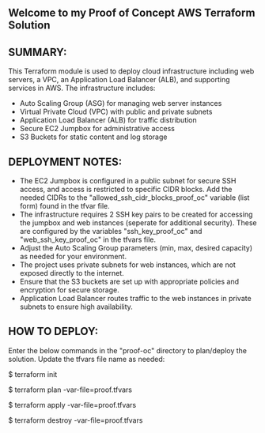 ## Welcome to my Proof of Concept AWS Terraform Solution ##

## SUMMARY:
This Terraform module is used to deploy cloud infrastructure including web servers, a VPC, an Application Load Balancer (ALB), and supporting services in AWS. The infrastructure includes:
- Auto Scaling Group (ASG) for managing web server instances
- Virtual Private Cloud (VPC) with public and private subnets
- Application Load Balancer (ALB) for traffic distribution
- Secure EC2 Jumpbox for administrative access
- S3 Buckets for static content and log storage


## DEPLOYMENT NOTES:
- The EC2 Jumpbox is configured in a public subnet for secure SSH access, and access is restricted to specific CIDR blocks. Add the needed CIDRs to the "allowed_ssh_cidr_blocks_proof_oc" variable (list form) found in the tfvar file. 
- The infrastructure requires 2 SSH key pairs to be created for accessing the jumpbox and web instances (seperate for additional security). These are configured by the variables "ssh_key_proof_oc" and "web_ssh_key_proof_oc" in the tfvars file.
- Adjust the Auto Scaling Group parameters (min, max, desired capacity) as needed for your environment.
- The project uses private subnets for web instances, which are not exposed directly to the internet.
- Ensure that the S3 buckets are set up with appropriate policies and encryption for secure storage.
- Application Load Balancer routes traffic to the web instances in private subnets to ensure high availability.


## HOW TO DEPLOY:
Enter the below commands in the "proof-oc" directory to plan/deploy the solution. Update the tfvars file name as needed:

$ terraform init

$ terraform plan -var-file=proof.tfvars

$ terraform apply -var-file=proof.tfvars

$ terraform destroy -var-file=proof.tfvars